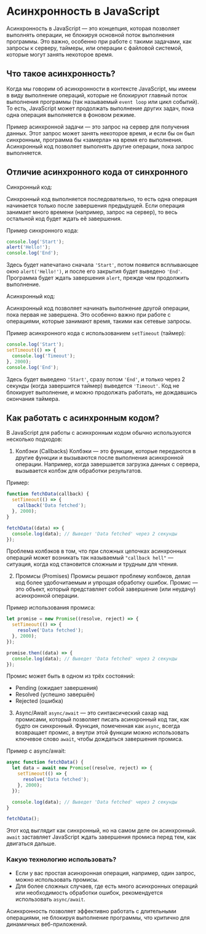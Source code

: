 # Асинхронность в JavaScript
Асинхронность в JavaScript — это концепция, которая позволяет выполнять операции, не блокируя основной поток выполнения программы. Это важно, особенно при работе с такими задачами, как запросы к серверу, таймеры, или операции с файловой системой, которые могут занять некоторое время.

## Что такое асинхронность?
Когда мы говорим об асинхронности в контексте JavaScript, мы имеем в виду выполнение операций, которые не блокируют главный поток выполнения программы (так называемый `event loop` или цикл событий). То есть, JavaScript может продолжать выполнение других задач, пока одна операция выполняется в фоновом режиме.

Пример асинхронной задачи — это запрос на сервер для получения данных. Этот запрос может занять некоторое время, и если бы он был синхронным, программа бы «замерла» на время его выполнения. Асинхронный код позволяет выполнять другие операции, пока запрос выполняется.

## Отличие асинхронного кода от синхронного
Синхронный код:

Синхронный код выполняется последовательно, то есть одна операция начинается только после завершения предыдущей. Если операция занимает много времени (например, запрос на сервер), то весь остальной код будет ждать её завершения.

Пример синхронного кода:
```js
console.log('Start');
alert('Hello!');
console.log('End');
```

Здесь будет напечатано сначала `'Start'`, потом появится всплывающее окно `alert('Hello!')`, и после его закрытия будет выведено `'End'`. Программа будет ждать завершения `alert`, прежде чем продолжить выполнение.

Асинхронный код:

Асинхронный код позволяет начинать выполнение другой операции, пока первая не завершена. Это особенно важно при работе с операциями, которые занимают время, такими как сетевые запросы.

Пример асинхронного кода с использованием `setTimeout` (таймер):
```js
console.log('Start');
setTimeout(() => {
  console.log('Timeout');
}, 2000);
console.log('End');
```

Здесь будет выведено `'Start'`, сразу потом `'End'`, и только через 2 секунды (когда завершится таймер) выведется `'Timeout'`. Код не блокирует выполнение, и можно продолжать работать, не дождавшись окончания таймера.

## Как работать с асинхронным кодом?
В JavaScript для работы с асинхронным кодом обычно используются несколько подходов:
1. Колбэки (Callbacks)
Колбэки — это функции, которые передаются в другие функции и вызываются после выполнения асинхронной операции. Например, когда завершается загрузка данных с сервера, вызывается колбэк для обработки результатов.

Пример:
```js
function fetchData(callback) {
  setTimeout(() => {
    callback('Data fetched');
  }, 2000);
}

fetchData((data) => {
  console.log(data); // Выведет 'Data fetched' через 2 секунды
});
```

Проблема колбэков в том, что при сложных цепочках асинхронных операций может возникать так называемый `"callback hell"` — ситуация, когда код становится сложным и трудным для чтения.

2. Промисы (Promises)
Промисы решают проблему колбэков, делая код более удобочитаемым и упрощая обработку ошибок. Промис — это объект, который представляет собой завершение (или неудачу) асинхронной операции.

Пример использования промиса:
```js
let promise = new Promise((resolve, reject) => {
  setTimeout(() => {
    resolve('Data fetched');
  }, 2000);
});

promise.then((data) => {
  console.log(data); // Выведет 'Data fetched' через 2 секунды
});
```

Промис может быть в одном из трёх состояний:
- Pending (ожидает завершения)
- Resolved (успешно завершён)
- Rejected (ошибка)

3. Async/Await
`async/await` — это синтаксический сахар над промисами, который позволяет писать асинхронный код так, как будто он синхронный. Функция, помеченная как `async`, всегда возвращает промис, а внутри этой функции можно использовать ключевое слово `await`, чтобы дождаться завершения промиса.

Пример с async/await:
```js
async function fetchData() {
  let data = await new Promise((resolve, reject) => {
    setTimeout(() => {
      resolve('Data fetched');
    }, 2000);
  });

  console.log(data); // Выведет 'Data fetched' через 2 секунды
}

fetchData();
```

Этот код выглядит как синхронный, но на самом деле он асинхронный. `await` заставляет JavaScript ждать завершения промиса перед тем, как двигаться дальше.

### Какую технологию использовать?
- Если у вас простая асинхронная операция, например, один запрос, можно использовать промисы.
- Для более сложных случаев, где есть много асинхронных операций или необходимость обработки ошибок, рекомендуется использовать `async/await`.

Асинхронность позволяет эффективно работать с длительными операциями, не блокируя выполнение программы, что критично для динамичных веб-приложений.

